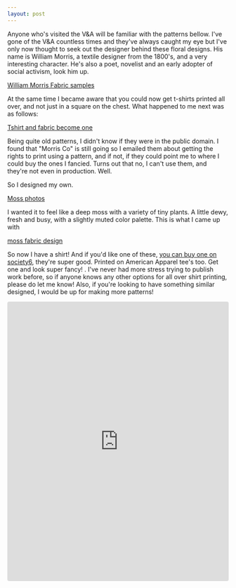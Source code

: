 ```yaml
---
layout: post
---
```

Anyone who's visited the V&A will be familiar with the patterns bellow. I've gone of the V&A countless times and they've always caught my eye but I've only now thought to seek out the designer behind these floral designs. His name is William Morris, a textile designer from the 1800's, and a very interesting character. He's also a poet, novelist and an early adopter of social activism, look him up. 

[William Morris Fabric samples](/images/morris.png)

At the same time I became aware that you could now get t-shirts printed all over, and not just in a square on the chest. What happened to me next was as follows: 

[Tshirt and fabric become one](/images/t-shirt-idea.png)

Being quite old patterns, I didn't know if they were in the public domain. I found that "Morris Co" is still going so I emailed them about getting the rights to print using a pattern, and if not, if they could point me to where I could buy the ones I fancied. Turns out that no, I can't use them, and they're not even in production. Well.

So I designed my own. 

[Moss photos](/images/moss.png)

I wanted it to feel like a deep moss with a variety of tiny plants. A little dewy, fresh and busy, with a slightly muted color palette. This is what I came up with

[moss fabric design](/images/2016-10-24-Moss-fabric.png)

So now I have a shirt! And if you'd like one of these, [you can buy one on society6](https://society6.com/product/moss30961_all-over-print-shirt), they're super good. Printed on American Apparel tee's too. Get one and look super fancy! . I've never had more stress trying to publish work before, so if anyone knows any other options for all over shirt printing, please do let me know! Also, if you're looking to have something similar designed, I would be up for making more patterns! 

<iframe class="instagram-media instagram-media-rendered" id="instagram-embed-0" src="https://www.instagram.com/p/BL6jnp5DftE/embed/captioned/?cr=1&amp;v=7&amp;wp=258&amp;rd=https%3A%2F%2Fwww.sunlightafterdark.com&amp;rp=%2Fsearch%3Fupdated-max%3D2016-12-11T07%3A42%3A00-08%3A00%26max-results%3D7%26start%3D7%26by-date%3Dfalse#%7B%22ci%22%3A0%2C%22os%22%3A694%7D" allowtransparency="true" allowfullscreen="true" data-instgrm-payload-id="instagram-media-payload-0" scrolling="no" style="background: white none repeat scroll 0% 0%; max-width:100%; width: calc(100% - 2px); border-radius: 3px; border: 1px solid rgb(219, 219, 219); box-shadow: none; display: block; margin: 0px 0px 12px; min-width: 326px; padding: 0px;" height="632" frameborder="0"></iframe>

